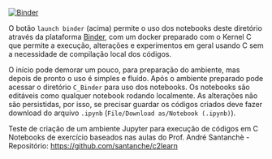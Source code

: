 [![Binder](https://mybinder.org/badge_logo.svg)](https://mybinder.org/v2/gh/janiosl/C/HEAD)

O botão `launch binder` (acima) permite o uso dos notebooks deste diretório através da plataforma [Binder](https://jupyter.org/binder), com um docker preparado com o Kernel C que permite a execução, alterações e experimentos em geral usando C sem a necessidade de compilação local dos códigos.

O início pode demorar um pouco, para preparação do ambiente, mas depois de pronto o uso é simples e fluído. Após o ambiente preparado pode acessar o diretório `C_Binder` para uso dos notebooks. Os notebooks são editáveis como qualquer notebook rodando localmente. As alterações não são persistidas, por isso, se precisar guardar os códigos criados deve fazer download do arquivo `.ipynb` (`File/Download as/Notebook (.ipynb)`).

Teste de criação de um ambiente Jupyter para execução de códigos em C
Notebooks de exercício baseados nas aulas do Prof. André Santanchè - Repositório: https://github.com/santanche/c2learn
